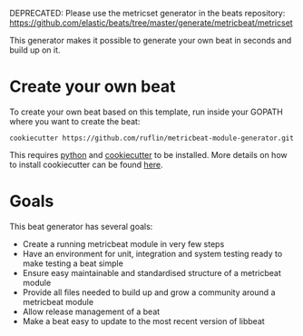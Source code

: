DEPRECATED: Please use the metricset generator in the beats repository: https://github.com/elastic/beats/tree/master/generate/metricbeat/metricset

This generator makes it possible to generate your own beat in seconds and build up on it.


# Create your own beat

To create your own beat based on this template, run inside your GOPATH where you want to create the beat:

```
cookiecutter https://github.com/ruflin/metricbeat-module-generator.git
```

This requires [python](https://www.python.org/downloads/) and [cookiecutter](https://github.com/audreyr/cookiecutter) to be installed. More details on how to install cookiecutter can be found [here](http://cookiecutter.readthedocs.io/en/latest/installation.html).


# Goals

This beat generator has several goals:

* Create a running metricbeat module in very few steps
* Have an environment for unit, integration and system testing ready to make testing a beat simple
* Ensure easy maintainable and standardised structure of a metricbeat module
* Provide all files needed to build up and grow a community around a metricbeat module
* Allow release management of a beat
* Make a beat easy to update to the most recent version of libbeat
